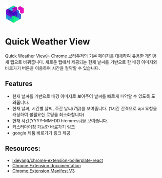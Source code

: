 <img src="src/assets/img/icon-128.png" width="64"/>

# Quick Weather View

Quick Weather View는 Chrome 브라우저의 기본 페이지를 대체하여 유용한 개인용 새 탭으로 바꿔줍니다. 새로운 탭에서 제공되는 현재 날씨를 기반으로 한 배경 이미지와 바로가기 버튼을 이용하여 시간을 절약할 수 있습니다.

## Features

- 현재 날씨를 기반으로 배경 이미지로 보여주어 날씨를 빠르게 파악할 수 있도록 도와줍니다.
- 현재 날씨, 시간별 날씨, 주간 날씨(7일)를 보여줍니다. (1시간 간격으로 api 요청을 캐싱하여 불필요한 로딩을 최소화합니다)
- 현재 시간(YYYY-MM-DD hh:mm:ss)을 보여줍니다.
- 커스터마이징 가능한 바로가기 링크
- google 제품 바로가기 링크 제공

## Resources:

- [lxieyang/chrome-extension-boilerplate-react](https://github.com/lxieyang/chrome-extension-boilerplate-react)
- [Chrome Extension documentation](https://developer.chrome.com/extensions/getstarted)
- [Chrome Extension Manifest V3](https://developer.chrome.com/docs/extensions/mv3/intro/mv3-overview/)
